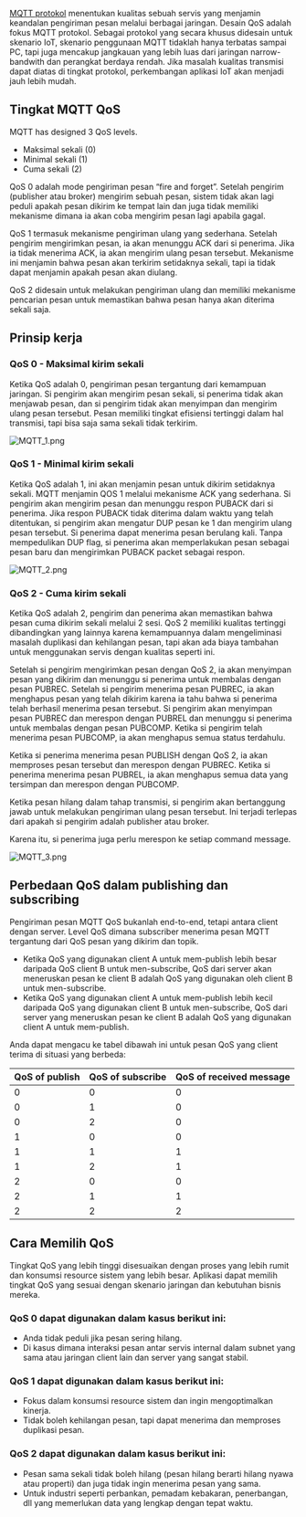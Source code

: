 [MQTT protokol](https://www.emqx.com/en/mqtt) menentukan kualitas sebuah servis yang menjamin keandalan pengiriman pesan melalui berbagai jaringan. Desain QoS adalah fokus MQTT protokol. Sebagai protokol yang secara khusus didesain untuk skenario IoT, skenario penggunaan MQTT tidaklah hanya terbatas sampai PC, tapi juga mencakup jangkauan yang lebih luas dari jaringan narrow-bandwith dan perangkat berdaya rendah. Jika masalah kualitas transmisi dapat diatas di tingkat protokol, perkembangan aplikasi IoT akan menjadi jauh lebih mudah.


## Tingkat MQTT QoS

MQTT has designed 3 QoS levels.

- Maksimal sekali (0)
- Minimal sekali (1)
- Cuma sekali (2)

QoS 0 adalah mode pengiriman pesan “fire and forget”. Setelah pengirim (publisher atau broker) mengirim sebuah pesan, sistem tidak akan lagi peduli apakah pesan dikirim ke tempat lain dan juga tidak memiliki mekanisme dimana ia akan coba mengirim pesan lagi apabila gagal.

 QoS 1 termasuk mekanisme pengiriman ulang yang sederhana. Setelah pengirim mengirimkan pesan, ia akan menunggu ACK dari si penerima. Jika ia tidak menerima ACK, ia akan mengirim ulang pesan tersebut. Mekanisme ini menjamin bahwa pesan akan terkirim setidaknya sekali, tapi ia tidak dapat menjamin apakah pesan akan diulang.

 QoS 2 didesain untuk melakukan pengiriman ulang dan memiliki mekanisme pencarian pesan untuk memastikan bahwa pesan hanya akan diterima sekali saja.


## Prinsip kerja

### QoS 0 - Maksimal kirim sekali

Ketika QoS adalah 0, pengiriman pesan tergantung dari kemampuan jaringan. Si pengirim akan mengirim pesan sekali, si penerima tidak akan menjawab pesan, dan si pengirim tidak akan menyimpan dan mengirim ulang pesan tersebut. Pesan memiliki tingkat efisiensi tertinggi dalam hal transmisi, tapi bisa saja sama sekali tidak terkirim.

![MQTT_1.png](https://assets.emqx.com/images/8c6e4c6b37e76e23b84d3341a2ff9b33.png)

### QoS 1 - Minimal kirim sekali

Ketika QoS adalah 1, ini akan menjamin pesan untuk dikirim setidaknya sekali. MQTT menjamin QOS 1 melalui mekanisme ACK yang sederhana. Si pengirim akan mengirim pesan dan menunggu respon PUBACK dari si penerima. Jika respon PUBACK tidak diterima dalam waktu yang telah ditentukan, si pengirim akan mengatur DUP pesan ke 1 dan mengirim ulang pesan tersebut. Si penerima dapat menerima pesan berulang kali. Tanpa mempedulikan DUP flag, si penerima akan memperlakukan pesan sebagai pesan baru dan mengirimkan PUBACK packet sebagai respon.

![MQTT_2.png](https://assets.emqx.com/images/6777e0797f80ddaa1d623b173890f63c.png)

### QoS 2 - Cuma kirim sekali

Ketika QoS adalah 2, pengirim dan penerima akan memastikan bahwa pesan cuma dikirim sekali melalui 2 sesi. QoS 2 memiliki kualitas tertinggi dibandingkan yang lainnya karena kemampuannya dalam mengeliminasi masalah duplikasi dan kehilangan pesan, tapi akan ada biaya tambahan untuk menggunakan servis dengan kualitas seperti ini.

 

Setelah si pengirim mengirimkan pesan dengan QoS 2, ia akan menyimpan pesan yang dikirim dan menunggu si penerima untuk membalas dengan pesan PUBREC. Setelah si pengirim menerima pesan PUBREC, ia akan menghapus pesan yang telah dikirim karena ia tahu bahwa si penerima telah berhasil menerima pesan tersebut. Si pengirim akan menyimpan pesan PUBREC dan merespon dengan PUBREL dan menunggu si penerima untuk membalas dengan pesan PUBCOMP. Ketika si pengirim telah menerima pesan PUBCOMP, ia akan menghapus semua status terdahulu.

Ketika si penerima menerima pesan PUBLISH dengan QoS 2, ia akan memproses pesan tersebut dan merespon dengan PUBREC. Ketika si penerima menerima pesan PUBREL, ia akan menghapus semua data yang tersimpan dan merespon dengan PUBCOMP.

Ketika pesan hilang dalam tahap transmisi, si pengirim akan bertanggung jawab untuk melakukan pengiriman ulang pesan tersebut. Ini terjadi terlepas dari apakah si pengirim adalah publisher atau broker.

Karena itu, si penerima juga perlu merespon ke setiap command message.

![MQTT_3.png](https://assets.emqx.com/images/9d1234bb84dc9a3e3c178c55732f8444.png)


## Perbedaan QoS dalam publishing dan subscribing

Pengiriman pesan MQTT QoS bukanlah end-to-end, tetapi antara client dengan server. Level QoS dimana subscriber menerima pesan MQTT tergantung dari QoS pesan yang dikirim dan topik.

- Ketika QoS yang digunakan client A untuk mem-publish lebih besar daripada QoS client B untuk men-subscribe, QoS dari server akan meneruskan pesan ke client B adalah QoS yang digunakan oleh client B untuk men-subscribe.
- Ketika QoS yang digunakan client A untuk mem-publish lebih kecil daripada QoS yang digunakan client B untuk men-subscribe, QoS dari server yang meneruskan pesan ke client B adalah QoS yang digunakan client A untuk mem-publish.

Anda dapat mengacu ke tabel dibawah ini untuk pesan QoS yang client terima di situasi yang berbeda:

| QoS of publish | QoS of subscribe | QoS of received message |
| -------------- | ---------------- | ----------------------- |
| 0              | 0                | 0                       |
| 0              | 1                | 0                       |
| 0              | 2                | 0                       |
| 1              | 0                | 0                       |
| 1              | 1                | 1                       |
| 1              | 2                | 1                       |
| 2              | 0                | 0                       |
| 2              | 1                | 1                       |
| 2              | 2                | 2                       |


## Cara Memilih QoS

Tingkat QoS yang lebih tinggi disesuaikan dengan proses yang lebih rumit dan konsumsi resource sistem yang lebih besar. Aplikasi dapat memilih tingkat QoS yang sesuai dengan skenario jaringan dan kebutuhan bisnis mereka.

### QoS 0 dapat digunakan dalam kasus berikut ini:

- Anda tidak peduli jika pesan sering hilang.
-  Di kasus dimana interaksi pesan antar servis internal dalam subnet yang sama atau jaringan client lain dan server yang sangat stabil.

### QoS 1 dapat digunakan dalam kasus berikut ini:

- Fokus dalam konsumsi resource sistem dan ingin mengoptimalkan kinerja.
- Tidak boleh kehilangan pesan, tapi dapat menerima dan memproses duplikasi pesan.

### QoS 2 dapat digunakan dalam kasus berikut ini:

- Pesan sama sekali tidak boleh hilang (pesan hilang berarti hilang nyawa atau properti) dan juga tidak ingin menerima pesan yang sama.
-  Untuk industri seperti perbankan, pemadam kebakaran, penerbangan, dll yang memerlukan data yang lengkap dengan tepat waktu.
